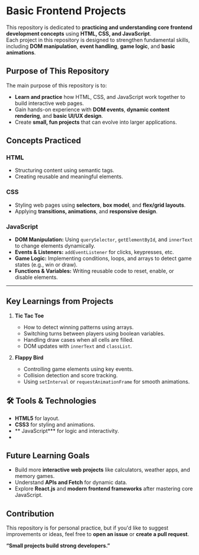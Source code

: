 # Basic Frontend Projects

This repository is dedicated to **practicing and understanding core frontend development concepts** using **HTML, CSS, and JavaScript**.  
Each project in this repository is designed to strengthen fundamental skills, including **DOM manipulation**, **event handling**, **game logic**, and **basic animations**.

##  Purpose of This Repository
The main purpose of this repository is to:
- **Learn and practice** how HTML, CSS, and JavaScript work together to build interactive web pages.
- Gain hands-on experience with **DOM events**, **dynamic content rendering**, and **basic UI/UX design**.
- Create **small, fun projects** that can evolve into larger applications.

##  Concepts Practiced
### **HTML**
- Structuring content using semantic tags.
- Creating reusable and meaningful elements.

### **CSS**
- Styling web pages using **selectors**, **box model**, and **flex/grid layouts**.
- Applying **transitions, animations**, and **responsive design**.

### **JavaScript**
- **DOM Manipulation:** Using `querySelector`, `getElementById`, and `innerText` to change elements dynamically.
- **Events & Listeners:** `addEventListener` for clicks, keypresses, etc.
- **Game Logic:** Implementing conditions, loops, and arrays to detect game states (e.g., win or draw).
- **Functions & Variables:** Writing reusable code to reset, enable, or disable elements.

---

##  Key Learnings from Projects
1. **Tic Tac Toe**
   - How to detect winning patterns using arrays.
   - Switching turns between players using boolean variables.
   - Handling draw cases when all cells are filled.
   - DOM updates with `innerText` and `classList`.

2. **Flappy Bird**
   - Controlling game elements using key events.
   - Collision detection and score tracking.
   - Using `setInterval` or `requestAnimationFrame` for smooth animations.

## 🛠 Tools & Technologies
- **HTML5** for layout.
- **CSS3** for styling and animations.
- ** JavaScript*** for logic and interactivity.
- 
##  Future Learning Goals
- Build more **interactive web projects** like calculators, weather apps, and memory games.
- Understand **APIs and Fetch** for dynamic data.
- Explore **React.js** and **modern frontend frameworks** after mastering core JavaScript.

##  Contribution
This repository is for personal practice, but if you'd like to suggest improvements or ideas, feel free to **open an issue** or **create a pull request**.

**“Small projects build strong developers.”**  

